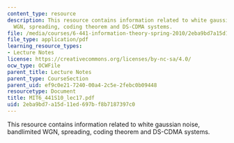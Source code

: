 ```yaml
---
content_type: resource
description: This resource contains information related to white gaussian noise, bandlimited
  WGN, spreading, coding theorem and DS-CDMA systems.
file: /media/courses/6-441-information-theory-spring-2010/2eba9bd7a15d11ed697bf8b7187397c0_MIT6_441S10_lec17.pdf
file_type: application/pdf
learning_resource_types:
- Lecture Notes
license: https://creativecommons.org/licenses/by-nc-sa/4.0/
ocw_type: OCWFile
parent_title: Lecture Notes
parent_type: CourseSection
parent_uid: ef9c0e21-7240-00a4-2c5e-2febc0b09448
resourcetype: Document
title: MIT6_441S10_lec17.pdf
uid: 2eba9bd7-a15d-11ed-697b-f8b7187397c0
---
```

This resource contains information related to white gaussian noise, bandlimited WGN, spreading, coding theorem and DS-CDMA systems.